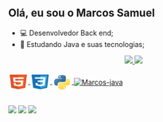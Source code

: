 ## Olá, eu sou o Marcos Samuel

- 💻 Desenvolvedor Back end;
- 📖 Estudando Java e suas tecnologias;

<div align="center">
  <a href="https://github.com/marcossamuh">
  <img height="150em" src="https://github-readme-stats.vercel.app/api?username=marcossamuh&show_icons=false&theme=dark&include_all_commits=true&count_private=true"/>
  <img height="150em" src="https://github-readme-stats.vercel.app/api/top-langs/?username=marcossamuh&layout=compact&langs_count=7&theme=dark"/>
</div>
  
<div style="display: inline_block"><br>
  <img align="center" alt="Marcos-HTML" height="30" width="40" src="https://raw.githubusercontent.com/devicons/devicon/master/icons/html5/html5-original.svg">
  <img align="center" alt="Marcos-CSS" height="30" width="40" src="https://raw.githubusercontent.com/devicons/devicon/master/icons/css3/css3-original.svg">
  <img align="center" alt="Marcos-Python" height="35" width="40" src="https://raw.githubusercontent.com/devicons/devicon/master/icons/python/python-original.svg">
  <img align="center" alt="Marcos-java" height="42" width="40"   src="https://img.icons8.com/color/144/000000/java-coffee-cup-logo--v2.png">
</div>

  ##
  <div> 
    <a href="https://instagram.com/marcossamuh" target="_blank"><img src="https://img.shields.io/badge/-Instagram-%23E4405F?style=for-the-badge&logo=instagram&logoColor=white" target="_blank"></a>
   <a href = "mailto:marcossamuel135@gmail.com"><img src="https://img.shields.io/badge/-Gmail-%23333?style=for-the-badge&logo=gmail&logoColor=white" target="_blank"></a>
  <a href="https://www.linkedin.com/in/marcossamuel" target="_blank"><img src="https://img.shields.io/badge/-LinkedIn-%230077B5?style=for-the-badge&logo=linkedin&logoColor=white" target="_blank"></a> 
</div>



